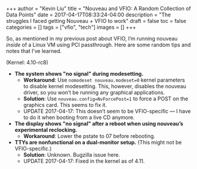 +++
author = "Kevin Liu"
title = "Nouveau and VFIO: A Random Collection of Data Points"
date = 2017-04-17T08:33:24-04:00
description = "The struggles I faced getting Nouveau + VFIO to work"
draft = false
toc = false
categories = []
tags = ["vfio", "tech"]
images = []
+++

So, as mentioned in my previous post about VFIO, I’m running nouveau _inside_ of a Linux VM using PCI passthrough. Here are some random tips and notes that I’ve learned.

(Kernel: 4.10-rc8)

- **The system shows "no signal" during modesetting.**
  - **Workaround**: Use `nomodeset nouveau.modeset=0` kernel parameters to disable kernel modesetting. This, however, disables the nouveau driver, so you won’t be running any graphical applications.
  - **Solution**: Use `nouveau.config=NvForcePost=1` to force a POST on the graphics card. This seems to fix it.
  - UPDATE 2017-04-17: This doesn’t seem to be VFIO-specific — I have to do it when booting from a live CD anymore.
- **The display shows "no signal" after a reboot when using nouveau’s experimental reclocking.**
  - **Workaround**: Lower the pstate to 07 before rebooting.
- **TTYs are nonfunctional on a dual-monitor setup.** (This might not be VFIO-specific.)
  - **Solution**: Unknown. Bugzilla issue here.
  - UPDATE 2017-04-17: Fixed in the kernel as of 4.11.
